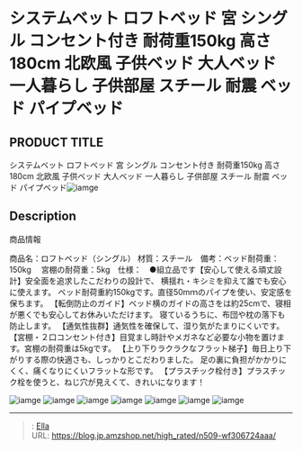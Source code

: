 # システムベット ロフトベッド 宮 シングル コンセント付き 耐荷重150kg 高さ180cm 北欧風 子供ベッド  大人ベッド 一人暮らし 子供部屋 スチール 耐震 ベッド  パイプベッド


## PRODUCT TITLE 

システムベット ロフトベッド 宮 シングル コンセント付き 耐荷重150kg 高さ180cm 北欧風 子供ベッド  大人ベッド 一人暮らし 子供部屋 スチール 耐震 ベッド  パイプベッド![iamge](https://b2bfiles1.gigab2b.cn/image/wkseller/305/20230618_c97d20476f9ebd02c365b4d595663817.jpg)

## Description

商品情報

商品名：ロフトベッド（シングル）  材質：スチール　備考：ベッド耐荷重：150kg　 宮棚の耐荷重：5kg　仕様：　●組立品です【安心して使える頑丈設計】安全面を追求したこだわりの設計で、 横揺れ・キシミを抑えて誰でも安心に使えます。 ベッド耐荷重約150kgです。直径50mｍのパイプを使い、安定感を保ちます。
【転倒防止のガイド】ベッド横のガイドの高さをは約25cmで、寝相が悪くでも安心してお休みいただけます。 寝ているうちに、布団や枕の落下も防止します。
【通気性抜群】通気性を確保して、湿り気がたまりにくいです。
【宮棚・２口コンセント付き】目覚まし時計やメガネなど必要な小物を置けます。宮棚の耐荷重は5kgです。
【上り下りラクラクなフラット梯子】毎日上り下がりする際の快適さも、しっかりとこだわりました。 足の裏に負担がかかりにくく、痛くなりにくいフラットな形です。
【プラスチック栓付き】プラスチック栓を使うと、ねじ穴が見えくて、きれいになります！




![iamge](https://b2bfiles1.gigab2b.cn/image/wkseller/305/20230618_94ce71a3ae1ad0a52ef3028f6d3a7755.jpg)
![iamge](https://b2bfiles1.gigab2b.cn/image/wkseller/305/20230615_ec6d47c5a082b44af826fc6783d4f6c9.jpg)
![iamge](https://b2bfiles1.gigab2b.cn/image/wkseller/305/20230615_4cd15f86577a9886075f5531a617832d.jpg)
![iamge](https://b2bfiles1.gigab2b.cn/image/wkseller/305/20230618_5dc2e790595149a93cd713c704595992.jpg)
![iamge](https://b2bfiles1.gigab2b.cn/image/wkseller/305/20230618_184f8643d613fdfccb423370e6de4689.jpg)
![iamge](https://b2bfiles1.gigab2b.cn/image/wkseller/305/20230618_6400f67e1cc4a2a88fb51d4fcd92feb7.jpg)
![iamge](https://b2bfiles1.gigab2b.cn/image/wkseller/305/20230618_62118923b330e0c643cd819f2457bfba.jpg)


---

> : [Ella](https://blog.jp.amzshop.net/)  
> URL: https://blog.jp.amzshop.net/high_rated/n509-wf306724aaa/  

